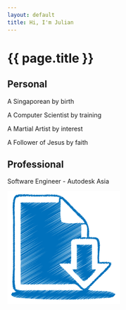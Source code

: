 ```yaml
---
layout: default
title: Hi, I'm Julian
---
```

# {{ page.title }}

## Personal
A Singaporean by birth

A Computer Scientist by training

A Martial Artist by interest

A Follower of Jesus by faith

## Professional
Software Engineer - Autodesk Asia
<html>
    <a class="link" href="files/resume.pdf">
        <img class="img-icon" src="/files/images/resume.png" alt="Resume">
    </a>
</html>